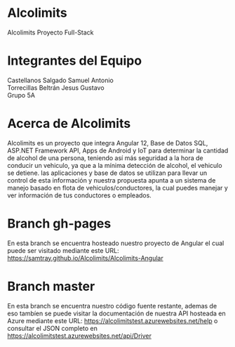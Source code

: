 # Alcolimits
Alcolimits Proyecto Full-Stack

# Integrantes del Equipo
Castellanos Salgado Samuel Antonio  
Torrecillas Beltrán Jesus Gustavo  
Grupo 5A

# Acerca de Alcolimits
Alcolimits es un proyecto que integra Angular 12, Base de Datos SQL, ASP.NET Framework API, Apps de Android y IoT para determinar la cantidad de alcohol de una persona, teniendo así más seguridad a la hora de conducir un vehiculo, ya que a la mínima detección de alcohol, el vehiculo se detiene. las aplicaciones y base de datos se utilizan para llevar un control de esta información y nuestra propuesta apunta a un sistema de manejo basado en flota de vehiculos/conductores, la cual puedes manejar y ver información de tus conductores o empleados.

# Branch gh-pages
En esta branch se encuentra hosteado nuestro proyecto de Angular el cual puede ser visitado mediante este URL: https://samtray.github.io/Alcolimits/Alcolimits-Angular

# Branch master
En esta branch se encuentra nuestro código fuente restante, ademas de eso tambíen se puede visitar la documentación de nuestra API hosteada en Azure mediante este URL: https://alcolimitstest.azurewebsites.net/help o consultar el JSON completo en https://alcolimitstest.azurewebsites.net/api/Driver
